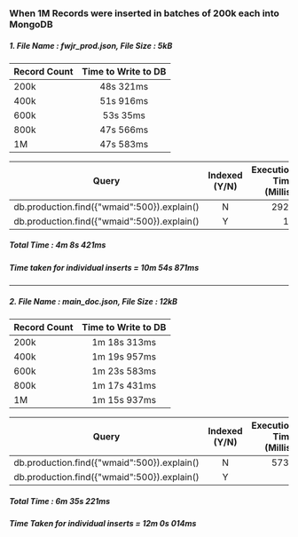 ### When 1M Records were inserted in batches of 200k each into MongoDB

##### 1. File Name : fwjr_prod.json, File Size : 5kB

| Record Count | Time to Write to DB
| -----------  |:-------------------:|
| 200k         | 48s 321ms           | 
| 400k         | 51s 916ms           | 
| 600k         | 53s 35ms            |
| 800k         | 47s 566ms           |
| 1M           | 47s 583ms           |

| Query  | Indexed (Y/N) | Execution Time (Millis)  | Total Docs Examined | Input Stage
| -----  |:-------------:| ------------------------:| -------------------------: | ------------------: |
| db.production.find({"wmaid":500}).explain()  | N | 2927 | 1000000 | COLLSCAN |
| db.production.find({"wmaid":500}).explain() | Y | 11 | 1 | IXSCAN |


##### Total Time : 4m 8s 421ms
##### Time taken for individual inserts = 10m 54s 871ms

------------------------

##### 2. File Name : main_doc.json, File Size : 12kB

| Record Count | Time to Write to DB
| -----------  |:-------------------:|
| 200k         | 1m 18s 313ms        | 
| 400k         | 1m 19s 957ms        | 
| 600k         | 1m 23s 583ms        |
| 800k         | 1m 17s 431ms        |
| 1M           | 1m 15s 937ms        |

| Query  | Indexed (Y/N) | Execution Time (Millis)  | Total Docs Examined | Input Stage
| -----  |:-------------:| ------------------------:| -------------------------: | ------------------: |
| db.production.find({"wmaid":500}).explain()  | N | 5730 | 1158003 | COLLSCAN |
| db.production.find({"wmaid":500}).explain()  | Y | 2    | 1       | IXSCAN   |

##### Total Time : 6m 35s 221ms
##### Time Taken for individual inserts = 12m 0s 014ms
